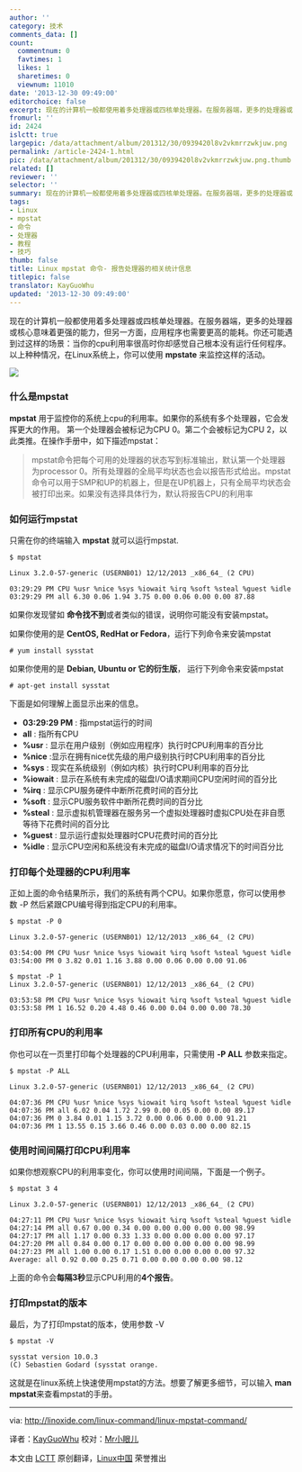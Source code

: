```yaml
---
author: ''
category: 技术
comments_data: []
count:
  commentnum: 0
  favtimes: 1
  likes: 1
  sharetimes: 0
  viewnum: 11010
date: '2013-12-30 09:49:00'
editorchoice: false
excerpt: 现在的计算机一般都使用着多处理器或四核单处理器。在服务器端，更多的处理器或核心意味着更强的能力，但另一方面，应用程序也需要更高的能耗。你还可能遇到过这样的场景：当你的cpu利用率很高时你却感觉自己根本没  ...
fromurl: ''
id: 2424
islctt: true
largepic: /data/attachment/album/201312/30/0939420l8v2vkmrrzwkjuw.png
permalink: /article-2424-1.html
pic: /data/attachment/album/201312/30/0939420l8v2vkmrrzwkjuw.png.thumb.jpg
related: []
reviewer: ''
selector: ''
summary: 现在的计算机一般都使用着多处理器或四核单处理器。在服务器端，更多的处理器或核心意味着更强的能力，但另一方面，应用程序也需要更高的能耗。你还可能遇到过这样的场景：当你的cpu利用率很高时你却感觉自己根本没  ...
tags:
- Linux
- mpstat
- 命令
- 处理器
- 教程
- 技巧
thumb: false
title: Linux mpstat 命令- 报告处理器的相关统计信息
titlepic: false
translator: KayGuoWhu
updated: '2013-12-30 09:49:00'
---
```


现在的计算机一般都使用着多处理器或四核单处理器。在服务器端，更多的处理器或核心意味着更强的能力，但另一方面，应用程序也需要更高的能耗。你还可能遇到过这样的场景：当你的cpu利用率很高时你却感觉自己根本没有运行任何程序。以上种种情况，在Linux系统上，你可以使用 **mpstate** 来监控这样的活动。 


![](/data/attachment/album/201312/30/0939420l8v2vkmrrzwkjuw.png)


### 什么是mpstat


**mpstat** 用于监控你的系统上cpu的利用率。如果你的系统有多个处理器，它会发挥更大的作用。 第一个处理器会被标记为CPU 0。第二个会被标记为CPU 2，以此类推。在操作手册中，如下描述mpstat：



> 
> mpstat命令把每个可用的处理器的状态写到标准输出，默认第一个处理器为processor 0。所有处理器的全局平均状态也会以报告形式给出。mpstat命令可以用于SMP和UP的机器上，但是在UP机器上，只有全局平均状态会被打印出来。如果没有选择具体行为，默认将报告CPU的利用率
> 
> 
> 


### 如何运行mpstat


只需在你的终端输入 **mpstat** 就可以运行mpstat.



```
$ mpstat

Linux 3.2.0-57-generic (USERNB01) 12/12/2013 _x86_64_ (2 CPU)

03:29:29 PM CPU %usr %nice %sys %iowait %irq %soft %steal %guest %idle
03:29:29 PM all 6.30 0.06 1.94 3.75 0.00 0.06 0.00 0.00 87.88

```

如果你发现譬如 **命令找不到**或者类似的错误，说明你可能没有安装mpstat。


如果你使用的是 **CentOS, RedHat or Fedora**，运行下列命令来安装mpstat



```
# yum install sysstat

```

如果你使用的是 **Debian, Ubuntu or 它的衍生版**， 运行下列命令来安装mpstat



```
# apt-get install sysstat

```

下面是如何理解上面显示出来的信息。


* **03:29:29 PM** : 指mpstat运行的时间
* **all** : 指所有CPU
* **%usr** : 显示在用户级别（例如应用程序）执行时CPU利用率的百分比
* **%nice** :显示在拥有nice优先级的用户级别执行时CPU利用率的百分比
* **%sys** : 现实在系统级别（例如内核）执行时CPU利用率的百分比
* **%iowait** : 显示在系统有未完成的磁盘I/O请求期间CPU空闲时间的百分比
* **%irq** : 显示CPU服务硬件中断所花费时间的百分比
* **%soft** : 显示CPU服务软件中断所花费时间的百分比
* **%steal** : 显示虚拟机管理器在服务另一个虚拟处理器时虚拟CPU处在非自愿等待下花费时间的百分比
* **%guest** : 显示运行虚拟处理器时CPU花费时间的百分比
* **%idle** : 显示CPU空闲和系统没有未完成的磁盘I/O请求情况下的时间百分比


### 打印每个处理器的CPU利用率


正如上面的命令结果所示，我们的系统有两个CPU。如果你愿意，你可以使用参数 -P 然后紧跟CPU编号得到指定CPU的利用率。



```
$ mpstat -P 0

Linux 3.2.0-57-generic (USERNB01) 12/12/2013 _x86_64_ (2 CPU)

03:54:00 PM CPU %usr %nice %sys %iowait %irq %soft %steal %guest %idle
03:54:00 PM 0 3.82 0.01 1.16 3.88 0.00 0.06 0.00 0.00 91.06

$ mpstat -P 1
Linux 3.2.0-57-generic (USERNB01) 12/12/2013 _x86_64_ (2 CPU)

03:53:58 PM CPU %usr %nice %sys %iowait %irq %soft %steal %guest %idle
03:53:58 PM 1 16.52 0.20 4.48 0.46 0.00 0.04 0.00 0.00 78.30

```

### 打印所有CPU的利用率


你也可以在一页里打印每个处理器的CPU利用率，只需使用 **-P ALL** 参数来指定。



```
$ mpstat -P ALL

Linux 3.2.0-57-generic (USERNB01) 12/12/2013 _x86_64_ (2 CPU)

04:07:36 PM CPU %usr %nice %sys %iowait %irq %soft %steal %guest %idle
04:07:36 PM all 6.02 0.04 1.72 2.99 0.00 0.05 0.00 0.00 89.17
04:07:36 PM 0 3.84 0.01 1.15 3.72 0.00 0.06 0.00 0.00 91.21
04:07:36 PM 1 13.55 0.15 3.66 0.46 0.00 0.03 0.00 0.00 82.15

```

### 使用时间间隔打印CPU利用率


如果你想观察CPU的利用率变化，你可以使用时间间隔，下面是一个例子。



```
$ mpstat 3 4

Linux 3.2.0-57-generic (USERNB01) 12/12/2013 _x86_64_ (2 CPU)

04:27:11 PM CPU %usr %nice %sys %iowait %irq %soft %steal %guest %idle
04:27:14 PM all 0.67 0.00 0.34 0.00 0.00 0.00 0.00 0.00 98.99
04:27:17 PM all 1.17 0.00 0.33 1.33 0.00 0.00 0.00 0.00 97.17
04:27:20 PM all 0.84 0.00 0.17 0.00 0.00 0.00 0.00 0.00 98.99
04:27:23 PM all 1.00 0.00 0.17 1.51 0.00 0.00 0.00 0.00 97.32
Average: all 0.92 0.00 0.25 0.71 0.00 0.00 0.00 0.00 98.12

```

上面的命令会**每隔3秒**显示CPU利用的**4个报告**。


### 打印mpstat的版本


最后，为了打印mpstat的版本，使用参数 -V



```
$ mpstat -V

sysstat version 10.0.3
(C) Sebastien Godard (sysstat orange.

```

这就是在linux系统上快速使用mpstat的方法。想要了解更多细节，可以输入 **man mpstat**来查看mpstat的手册。




---


via: <http://linoxide.com/linux-command/linux-mpstat-command/>


译者：[KayGuoWhu](https://github.com/KayGuoWhu) 校对：[Mr小眼儿](https://github.com/tinyeyeser)


本文由 [LCTT](https://github.com/LCTT/TranslateProject) 原创翻译，[Linux中国](http://linux.cn/) 荣誉推出